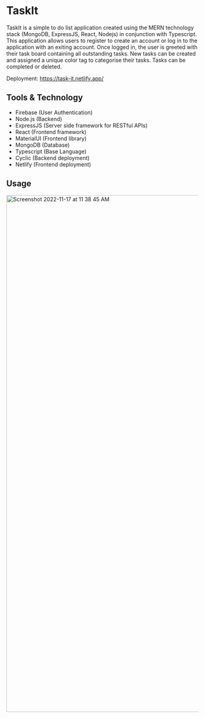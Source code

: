 # TaskIt
TaskIt is a simple to do list application created using the MERN technology stack (MongoDB, ExpressJS, React, Nodejs) in conjunction with Typescript. This application allows users to register to create an account or log in to the application with an exiting account. Once logged in, the user is greeted with their task board containing all outstanding tasks. New tasks can be created and assigned a unique color tag to categorise their tasks. Tasks can be completed or deleted.

Deployment: https://task-it.netlify.app/

## Tools & Technology
- Firebase (User Authentication)
- Node.js (Backend)
- ExpressJS (Server side framework for RESTful APIs)
- React (Frontend framework)
- MaterialUI (Frontend library)
- MongoDB (Database)
- Typescript (Base Language)
- Cyclic (Backend deployment)
- Netlify (Frontend deployment)

## Usage
<img width="1352" alt="Screenshot 2022-11-17 at 11 38 45 AM" src="https://user-images.githubusercontent.com/89432415/202309840-29a66bf8-38ed-41e4-b3b6-193f3c96d068.png">
